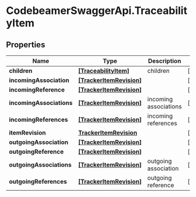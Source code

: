 # CodebeamerSwaggerApi.TraceabilityItem

## Properties
Name | Type | Description | Notes
------------ | ------------- | ------------- | -------------
**children** | [**[TraceabilityItem]**](TraceabilityItem.md) | children | [optional] 
**incomingAssociation** | [**[TrackerItemRevision]**](TrackerItemRevision.md) |  | [optional] 
**incomingReference** | [**[TrackerItemRevision]**](TrackerItemRevision.md) |  | [optional] 
**incomingAssociations** | [**[TrackerItemRevision]**](TrackerItemRevision.md) | incoming associations | [optional] 
**incomingReferences** | [**[TrackerItemRevision]**](TrackerItemRevision.md) | incoming references | [optional] 
**itemRevision** | [**TrackerItemRevision**](TrackerItemRevision.md) |  | [optional] 
**outgoingAssociation** | [**[TrackerItemRevision]**](TrackerItemRevision.md) |  | [optional] 
**outgoingReference** | [**[TrackerItemRevision]**](TrackerItemRevision.md) |  | [optional] 
**outgoingAssociations** | [**[TrackerItemRevision]**](TrackerItemRevision.md) | outgoing association | [optional] 
**outgoingReferences** | [**[TrackerItemRevision]**](TrackerItemRevision.md) | outgoing reference | [optional] 
